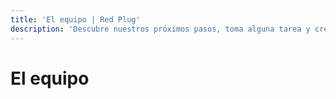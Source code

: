 ```yaml
---
title: 'El equipo | Red Plug'
description: 'Descubre nuestros próximos pasos, toma alguna tarea y crezcamos juntos'
---
```


# El equipo